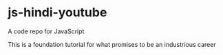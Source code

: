 # js-hindi-youtube
A code repo for JavaScript

This is a foundation tutorial for what promises to be an industrious career

